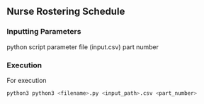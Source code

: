 ## Nurse Rostering Schedule

### Inputting Parameters

python script
parameter file (input.csv)
part number


### Execution

For execution
```sh
python3 python3 <filename>.py <input_path>.csv <part_number>
```
